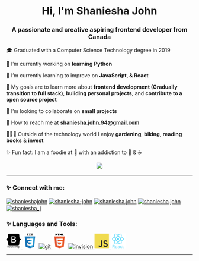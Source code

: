 <h1 align="center">Hi, I'm Shaniesha John </h1>
<h3 align="center">A passionate and creative aspiring frontend developer from Canada </h3>

🎓 Graduated with a Computer Science Technology degree in 2019 

🔭 I’m currently working on **learning Python**

🌱 I’m currently learning to improve on **JavaScript, & React**

🎯 My goals are to learn more about **frontend development (Gradually transition to full stack)**, **buliding personal projects**, and **contribute to a open source project**

👯 I’m looking to collaborate on **small projects**

📧 How to reach me at **shaniesha.john.94@gmail.com**

🚴🏽‍♀️ Outside of the technology world I enjoy **gardening**, **biking**, **reading books** & **invest**

✨ Fun fact: I am a foodie at 💖 with an addiction to 🧋 & ☕

<div align = "center">
  <img src="https://media.giphy.com/media/L1R1tvI9svkIWwpVYr/giphy.gif" />
</div>

<hr/>

<h3 align="left">✨ Connect with me:</h3>
<p align="left">
<a href="https://twitter.com/shanieshajohn" target="blank"><img align="center" src="https://raw.githubusercontent.com/rahuldkjain/github-profile-readme-generator/master/src/images/icons/Social/twitter.svg" alt="shanieshajohn" height="30" width="40" /></a>
<a href="https://linkedin.com/in/shaniesha-john" target="blank"><img align="center" src="https://raw.githubusercontent.com/rahuldkjain/github-profile-readme-generator/master/src/images/icons/Social/linked-in-alt.svg" alt="shaniesha-john" height="30" width="40" /></a>
<a href="https://codesandbox.com/shaniesha.john" target="blank"><img align="center" src="https://raw.githubusercontent.com/rahuldkjain/github-profile-readme-generator/master/src/images/icons/Social/codesandbox.svg" alt="shaniesha.john" height="30" width="40" /></a>
<a href="https://fb.com/shaniesha.john" target="blank"><img align="center" src="https://raw.githubusercontent.com/rahuldkjain/github-profile-readme-generator/master/src/images/icons/Social/facebook.svg" alt="shaniesha.john" height="30" width="40" /></a>
<a href="https://instagram.com/shaniesha_j" target="blank"><img align="center" src="https://raw.githubusercontent.com/rahuldkjain/github-profile-readme-generator/master/src/images/icons/Social/instagram.svg" alt="shaniesha_j" height="30" width="40" /></a>
</p>

<h3 align="left">✨ Languages and Tools:</h3>
<p align="left"> <a href="https://getbootstrap.com" target="_blank" rel="noreferrer"> <img src="https://raw.githubusercontent.com/devicons/devicon/master/icons/bootstrap/bootstrap-plain-wordmark.svg" alt="bootstrap" width="40" height="40"/> </a> <a href="https://www.w3schools.com/css/" target="_blank" rel="noreferrer"> <img src="https://raw.githubusercontent.com/devicons/devicon/master/icons/css3/css3-original-wordmark.svg" alt="css3" width="40" height="40"/> </a> <a href="https://git-scm.com/" target="_blank" rel="noreferrer"> <img src="https://www.vectorlogo.zone/logos/git-scm/git-scm-icon.svg" alt="git" width="40" height="40"/> </a> <a href="https://www.w3.org/html/" target="_blank" rel="noreferrer"> <img src="https://raw.githubusercontent.com/devicons/devicon/master/icons/html5/html5-original-wordmark.svg" alt="html5" width="40" height="40"/> </a> <a href="https://www.invisionapp.com/" target="_blank" rel="noreferrer"> <img src="https://www.vectorlogo.zone/logos/invisionapp/invisionapp-icon.svg" alt="invision" width="40" height="40"/> </a> <a href="https://developer.mozilla.org/en-US/docs/Web/JavaScript" target="_blank" rel="noreferrer"> <img src="https://raw.githubusercontent.com/devicons/devicon/master/icons/javascript/javascript-original.svg" alt="javascript" width="40" height="40"/> </a> <a href="https://reactjs.org/" target="_blank" rel="noreferrer"> <img src="https://raw.githubusercontent.com/devicons/devicon/master/icons/react/react-original-wordmark.svg" alt="react" width="40" height="40"/> </a> </p>

<hr/>

<!---
ShanieshaJ/ShanieshaJ is a ✨ special ✨ repository because its `README.md` (this file) appears on your GitHub profile.
You can click the Preview link to take a look at your changes.
--->
